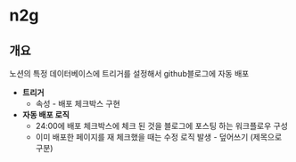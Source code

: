 # n2g

## 개요
노션의 특정 데이터베이스에 트리거를 설정해서 github블로그에 자동 배포

- **트리거**
    - 속성 - 배포 체크박스 구현
- **자동 배포 로직**
    - 24:00에 배포 체크박스에 체크 된 것을 블로그에 포스팅 하는 워크플로우 구성
    - 이미 배포한 페이지를 재 체크했을 때는 수정 로직 발생 - 덮어쓰기 (제목으로 구분)